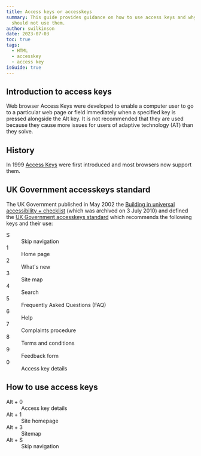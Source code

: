 ```yaml
---
title: Access keys or accesskeys
summary: This guide provides guidance on how to use access keys and why you
  should not use them.
author: swilkinson
date: 2023-07-03
toc: true
tags:
  - HTML
  - accesskey
  - access key
isGuide: true
---
```

## Introduction to access keys

Web browser Access Keys were developed to enable a computer user to go to a particular web page or field immediately when a specified key is pressed alongside the Alt key. It is not recommended that they are used because they cause more issues for users of adaptive technology (AT) than they solve.

## History

In 1999 [Access Keys](https://en.wikipedia.org/wiki/Access_key) were first introduced and most browsers now support them.

## UK Government accesskeys standard

The UK Government published in May 2002 the [Building in universal accessibility + checklist](https://webarchive.nationalarchives.gov.uk/ukgwa/20100703000205/http://archive.cabinetoffice.gov.uk/e-government/resources/handbook/html/2-4.asp) (which was archived on 3 July 2010) and defined the [UK Government accesskeys standard](https://webarchive.nationalarchives.gov.uk/ukgwa/20100703000205/http://archive.cabinetoffice.gov.uk/e-government/resources/handbook/html/2-4.asp#2.4.4) which recommends the following keys and their use:
<dl>
  <dt>S</dt>
  <dd>Skip navigation</dd>
  <dt>1</dt>
  <dd>Home page</dd>
  <dt>2</dt>
  <dd>What's new</dd>
  <dt>3</dt>
  <dd>Site map</dd>
  <dt>4</dt>
  <dd>Search</dd>
  <dt>5</dt>
  <dd>Frequently Asked Questions (FAQ)</dd>
  <dt>6</dt>
  <dd>Help</dd>
  <dt>7</dt>
  <dd>Complaints procedure</dd>
  <dt>8</dt>
  <dd>Terms and conditions</dd>
  <dt>9</dt>
  <dd>Feedback form</dd>
  <dt>0</dt>
  <dd>Access key details</dd>
</dl>

## How to use access keys

<dl>
  <dt>Alt + 0</dt>
  <dd>Access key details</dd>
  <dt>Alt + 1</dt>
  <dd>Site homepage</dd>
  <dt>Alt + 3</dt>
  <dd>Sitemap</dd>
  <dt>Alt + S</dt>
  <dd>Skip navigation</dd>
</dl>
